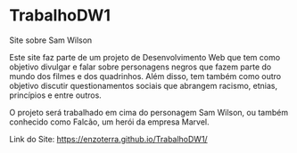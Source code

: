 # TrabalhoDW1
Site sobre Sam Wilson

Este site faz parte de um projeto de Desenvolvimento Web que tem como objetivo divulgar e falar sobre personagens negros que fazem parte do mundo dos filmes e dos quadrinhos. Além disso, tem também como outro objetivo discutir questionamentos sociais que abrangem racismo, etnias, princípios e entre outros.

O projeto será trabalhado em cima do personagem Sam Wilson, ou também conhecido como Falcão, um herói da empresa Marvel.

Link do Site: https://enzoterra.github.io/TrabalhoDW1/
